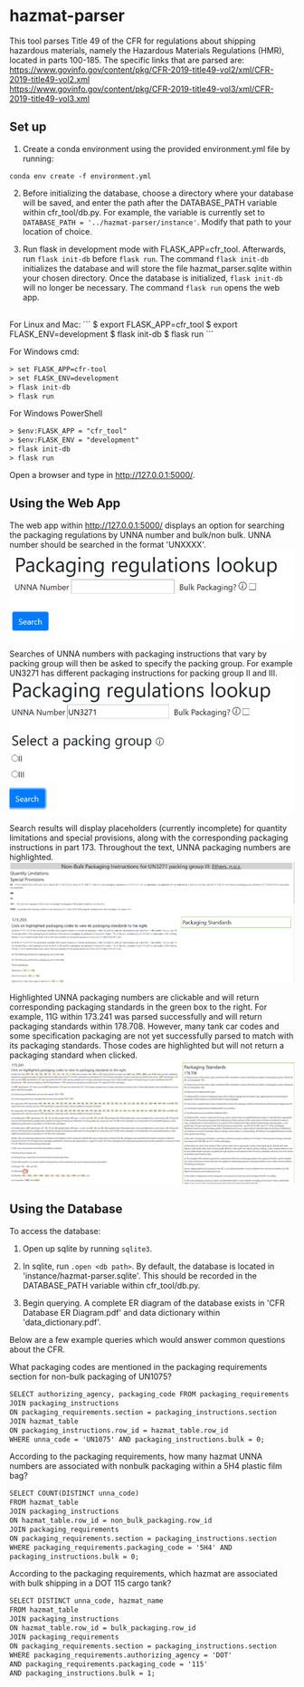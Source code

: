 # hazmat-parser

This tool parses Title 49 of the CFR for regulations about shipping hazardous materials, namely the Hazardous Materials Regulations (HMR), located in parts 100-185. The specific links that are parsed are:<br>
https://www.govinfo.gov/content/pkg/CFR-2019-title49-vol2/xml/CFR-2019-title49-vol2.xml<br>
https://www.govinfo.gov/content/pkg/CFR-2019-title49-vol3/xml/CFR-2019-title49-vol3.xml


## Set up

1. Create a conda environment using the provided environment.yml file by running:

```
conda env create -f environment.yml
```
2. Before initializing the database, choose a directory where your database will be saved, and enter the path after the DATABASE_PATH variable within cfr_tool/db.py. For example, the variable is currently set to `DATABASE_PATH = '../hazmat-parser/instance'`. Modify that path to your location of choice. 

2. Run flask in development mode with FLASK_APP=cfr_tool. Afterwards,  run `flask init-db` before `flask run`. The command `flask init-db` initializes the database and will store the file hazmat_parser.sqlite within your chosen directory. Once the database is initialized, `flask init-db` will no longer be necessary. The command `flask run` opens the web app.
<br>
For Linux and Mac:
```
$ export FLASK_APP=cfr_tool
$ export FLASK_ENV=development
$ flask init-db
$ flask run
```

For Windows cmd:
```
> set FLASK_APP=cfr-tool
> set FLASK_ENV=development
> flask init-db
> flask run
```
For Windows PowerShell
```
> $env:FLASK_APP = "cfr_tool"
> $env:FLASK_ENV = "development"
> flask init-db
> flask run
```
Open a browser and type in http://127.0.0.1:5000/.

## Using the Web App

The web app within http://127.0.0.1:5000/ displays an option for searching the packaging regulations by UNNA number and bulk/non bulk. UNNA number should be searched in the format 'UNXXXX'.
![unna_search](images/unna_search.PNG)

Searches of UNNA numbers with packaging instructions that vary by packing group will then be asked to specify the packing group. For example UN3271 has different packaging instructions for packing group II and III.
![un3271_pg](images/un3271_pg.PNG)

Search results will display placeholders (currently incomplete) for quantity limitations and special provisions, along with the corresponding packaging instructions in part 173. Throughout the text, UNNA packaging numbers are highlighted.
![un3271_pgiii_nonbulk](images/un3271_pgiii_nonbulk.PNG)

Highlighted UNNA packaging numbers are clickable and will return corresponding packaging standards in the green box to the right. For example, 11G within 173.241 was parsed successfully and will return packaging standards within 178.708. However, many tank car codes and some specification packaging are not yet successfully parsed to match with its packaging standards. Those codes are highlighted but will not return a packaging standard when clicked.
![standards_241_11G](images/standards_241_11G.PNG)

## Using the Database

To access the database:

1. Open up sqlite by running `sqlite3`.

2. In sqlite, run `.open <db path>`. By default, the database is located in 'instance/hazmat-parser.sqlite'. This should be recorded in the DATABASE_PATH variable within cfr_tool/db.py.

3. Begin querying. A complete ER diagram of the database exists in 'CFR Database ER Diagram.pdf' and data dictionary within 'data_dictionary.pdf'.

Below are a few example queries which would answer common questions about the CFR.

What packaging codes are mentioned in the packaging requirements section for non-bulk packaging of UN1075?
```
SELECT authorizing_agency, packaging_code FROM packaging_requirements 
JOIN packaging_instructions
ON packaging_requirements.section = packaging_instructions.section
JOIN hazmat_table
ON packaging_instructions.row_id = hazmat_table.row_id
WHERE unna_code = 'UN1075' AND packaging_instructions.bulk = 0;
```

According to the packaging requirements, how many hazmat UNNA numbers are associated with nonbulk packaging within a 5H4 plastic film bag?
```
SELECT COUNT(DISTINCT unna_code) 
FROM hazmat_table
JOIN packaging_instructions
ON hazmat_table.row_id = non_bulk_packaging.row_id
JOIN packaging_requirements 
ON packaging_requirements.section = packaging_instructions.section
WHERE packaging_requirements.packaging_code = '5H4' AND packaging_instructions.bulk = 0;
```

According to the packaging requirements, which hazmat are associated with bulk shipping in a DOT 115 cargo tank?
```
SELECT DISTINCT unna_code, hazmat_name
FROM hazmat_table
JOIN packaging_instructions
ON hazmat_table.row_id = bulk_packaging.row_id 
JOIN packaging_requirements 
ON packaging_requirements.section = packaging_instructions.section
WHERE packaging_requirements.authorizing_agency = 'DOT'
AND packaging_requirements.packaging_code = '115'
AND packaging_instructions.bulk = 1;
```

